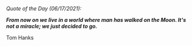 *Quote of the Day (06/17/2021):*

_**From now on we live in a world where man has walked on the Moon. It's not a miracle; we just decided to go.**_

Tom Hanks
